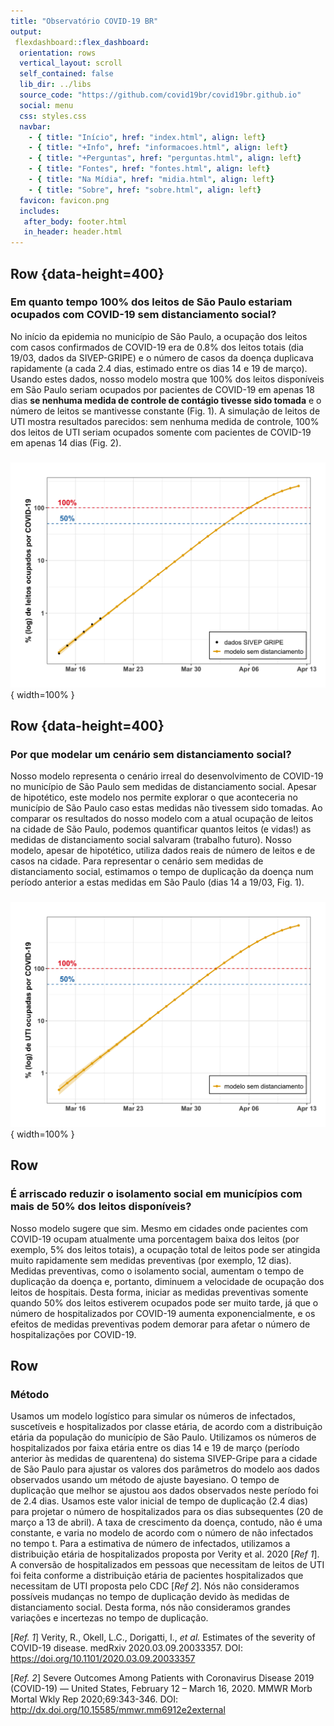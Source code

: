```yaml
---
title: "Observatório COVID-19 BR"
output: 
 flexdashboard::flex_dashboard:
  orientation: rows
  vertical_layout: scroll
  self_contained: false
  lib_dir: ../libs
  source_code: "https://github.com/covid19br/covid19br.github.io"
  social: menu
  css: styles.css
  navbar:
    - { title: "Início", href: "index.html", align: left}
    - { title: "+Info", href: "informacoes.html", align: left}
    - { title: "+Perguntas", href: "perguntas.html", align: left}
    - { title: "Fontes", href: "fontes.html", align: left}
    - { title: "Na Mídia", href: "midia.html", align: left}
    - { title: "Sobre", href: "sobre.html", align: left}
  favicon: favicon.png
  includes:
   after_body: footer.html
   in_header: header.html
---
```



Row  {data-height=400}
---------------------
  
### Em quanto tempo 100% dos leitos de São Paulo estariam ocupados com COVID-19 sem distanciamento social?
  
No início da epidemia no município de São Paulo, a ocupação dos leitos com casos confirmados de COVID-19 era de 0.8% dos leitos totais (dia 19/03, dados da SIVEP-GRIPE) e o número de casos da doença duplicava rapidamente (a cada 2.4 dias, estimado entre os dias 14 e 19 de março). Usando estes dados, nosso modelo mostra que 100% dos leitos disponíveis em São Paulo seriam ocupados por pacientes de COVID-19 em apenas 18 dias **se nenhuma medida de controle de contágio tivesse sido tomada** e o número de leitos se mantivesse constante (Fig. 1). A simulação de leitos de UTI mostra resultados parecidos: sem nenhuma medida de controle, 100% dos leitos de UTI seriam ocupados somente com pacientes de COVID-19 em apenas 14 dias (Fig. 2). 


### 

![Fig. 1: Previsão da porcentagem de leitos totais ocupados por COVID-19 no município de São Paulo entre os dias 15/3 e 13/4 em um cenário sem distanciamento social. A linha e os pontos amarelos são os casos estimados pelo modelo, e os pontos pretos os casos reais de hospitalizados entre os dias 14 e 19/03 (dados do SIVEP-Gripe).](fig/leitos.png){ width=100% }



Row {data-height=400}
--------------------

### Por que modelar um cenário sem distanciamento social?

Nosso modelo representa o cenário irreal do desenvolvimento de COVID-19 no município de São Paulo sem medidas de distanciamento social. Apesar de hipotético, este modelo nos permite explorar o que aconteceria no município de São Paulo caso estas medidas não tivessem sido tomadas. Ao comparar os resultados do nosso modelo com a atual ocupação de leitos na cidade de São Paulo, podemos quantificar quantos leitos (e vidas!) as medidas de distanciamento social salvaram (trabalho futuro). Nosso modelo, apesar de hipotético, utiliza dados reais de número de leitos e de casos na cidade. Para representar o cenário sem  medidas de distanciamento social, estimamos o tempo de duplicação da doença num período anterior a estas medidas em São Paulo (dias 14 a 19/03, Fig. 1).
  

### 

![Fig. 2: Previsão da porcentagem de leitos de UTI ocupados por COVID-19 no município de São Paulo entre os dias 15/3 e 13/4 em um cenário sem distanciamento social. A linha e os pontos amarelos são os casos estimados pelo modelo (dados do SIVEP-Gripe).](fig/leitos_UTI.png){ width=100% }


Row 
--------------------
### É arriscado reduzir o isolamento social em municípios com mais de 50% dos leitos disponíveis?

Nosso modelo sugere que sim. Mesmo em cidades onde pacientes com COVID-19 ocupam atualmente uma porcentagem baixa dos leitos (por exemplo, 5% dos leitos totais), a ocupação total de leitos pode ser atingida muito rapidamente sem medidas preventivas (por exemplo, 12 dias). Medidas preventivas, como o isolamento social, aumentam o tempo de duplicação da doença e, portanto, diminuem a velocidade de ocupação dos leitos de hospitais. Desta forma, iniciar as medidas preventivas somente quando 50% dos leitos estiverem ocupados pode ser muito tarde, já que o número de hospitalizados por COVID-19 aumenta exponencialmente, e os efeitos de medidas preventivas podem demorar para afetar o número de hospitalizações por COVID-19. 


Row 
--------------------
### Método

Usamos um modelo logístico para simular os números de infectados, suscetíveis e hospitalizados por classe etária, de acordo com a distribuição etária da população do município de São Paulo. Utilizamos os números de hospitalizados por faixa etária entre os dias 14 e 19 de março (período anterior às medidas de quarentena) do sistema SIVEP-Gripe para a cidade de São Paulo para ajustar os valores dos parâmetros do modelo aos dados observados usando um método de ajuste bayesiano. O tempo de duplicação que melhor se ajustou aos dados observados neste período foi de 2.4 dias. Usamos este valor inicial de tempo de duplicação (2.4 dias) para projetar o número de hospitalizados para os dias subsequentes (20 de março a 13 de abril). A taxa de crescimento da doença, contudo, não é uma constante, e varia no modelo de acordo com o número de não infectados no tempo t. Para a estimativa de número de infectados, utilizamos a distribuição etária de hospitalizados proposta por Verity et al. 2020 [*Ref 1*]. A conversão de hospitalizados em pessoas que necessitam de leitos de UTI foi feita conforme a distribuição etária de pacientes hospitalizados que necessitam de UTI proposta pelo CDC [*Ref 2*]. Nós não consideramos possíveis mudanças no tempo de duplicação devido às medidas de distanciamento social. Desta forma, nós não consideramos grandes variações e incertezas no tempo de duplicação.

[*Ref. 1*] Verity, R., Okell, L.C., Dorigatti, I., *et al.* Estimates of the severity of COVID-19 disease. medRxiv 2020.03.09.20033357. DOI: https://doi.org/10.1101/2020.03.09.20033357 

[*Ref. 2*] Severe Outcomes Among Patients with Coronavirus Disease 2019 (COVID-19) — United States, February 12 – March 16, 2020. MMWR Morb Mortal Wkly Rep 2020;69:343-346. DOI: http://dx.doi.org/10.15585/mmwr.mm6912e2external


